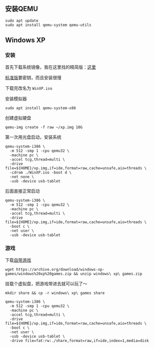 ## 安装QEMU

```shell
sudo apt update
sudo apt install qemu-system qemu-utils
```

## Windows XP

### 安装

首先下载系统镜像，我在这里找的精简版：[这里](https://www.bilibili.com/video/BV1184y1F7B2)

[标准版](https://archive.org/details/windows-xp-all-sp-msdn-iso-files-en-de-ru-tr-x86-x64)要密钥，而且安装很慢

下载完改名为 `WinXP.iso`

安装模拟器

```shell
sudo apt install qemu-system-x86
```

创建虚拟硬盘

```shell
qemu-img create -f raw ~/xp.img 10G
```

第一次用光盘启动，安装系统

```shell
qemu-system-i386 \
  -m 512 -smp 1 -cpu qemu32 \
  -machine pc \
  -accel tcg,thread=multi \
  -drive file=${HOME}/xp.img,if=ide,format=raw,cache=unsafe,aio=threads \
  -cdrom ./WinXP.iso -boot d \
  -net none \
  -usb -device usb-tablet
```

后面直接正常启动

```shell
qemu-system-i386 \
  -m 512 -smp 1 -cpu qemu32 \
  -machine pc \
  -accel tcg,thread=multi \
  -drive file=${HOME}/xp.img,if=ide,format=raw,cache=unsafe,aio=threads \
  -boot c \
  -net user \
  -usb -device usb-tablet
```

### 游戏

下载[自带游戏](https://archive.org/details/windows-xp-games)

```shell
wget https://archive.org/download/windows-xp-games/windows%20xp%20games.zip && unzip windows\ xp\ games.zip
```

挂载个虚拟盘，把游戏带进去就可以玩了～

```shell
mkdir share && cp -r windows\ xp\ games share
```

```shell
qemu-system-i386 \
  -m 512 -smp 1 -cpu qemu32 \
  -machine pc \
  -accel tcg,thread=multi \
  -drive file=${HOME}/xp.img,if=ide,format=raw,cache=unsafe,aio=threads \
  -boot c \
  -net user \
  -usb -device usb-tablet \
  -drive file=fat:rw:./share,format=raw,if=ide,index=1,media=disk
```

